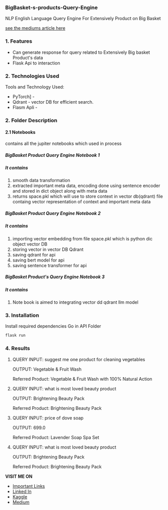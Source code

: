 ### BigBasket-s-products-Query-Engine
NLP English Language Query Engine For Extensively Product on Big Basket

[see the mediums article here](https://medium.com/@smn.acm/bigbasket-products-query-engine-bert-qdrant-718bee72143a)


### 1. Features


- Can generate response for query related to Extensively Big basket Product's data
- Flask Api to interaction


### 2. Technologies Used

Tools and Technology Used:

- PyTorch] - 
- Qdrant - vector DB for efficient search.
- Flasm Apli - 
 

### 2. Folder Description
#### 2.1 **Notebooks** 
contains all the jupiter notebooks which used in process

##### **BigBasket Product Query Engine  Notebook 1**
##### It contains
1. smooth data transformation 
2. extracted important meta data,  encoding done using sentence encoder and stored in dict object along with meta data  
3. returns space.pkl which will use to store context in vector db(qdrant) file containg vector representation of context and important meta data

##### **BigBasket Product Query Engine  Notebook 2**
##### It contains
1. importing vector embedding from file space.pkl which is python dic object vector DB 
2. storing vector in vector DB Qdrant 
3. saving qdrant for api
4. saving bert model for api
5. saving sentence transformer for api

##### **BigBasket Product's Query Engine Notebook 3**
##### It contains
1. Note book is aimed to integrating vector dd qdrant llm model 



### 3. Installation
Install required dependencies 
Go in API Folder
```sh
flask run
```


### 4. Results

1. QUERY INPUT: suggest me one product for cleaning vegetables
   
   OUTPUT: Vegetable & Fruit Wash

   Referred Product: Vegetable & Fruit Wash with 100% Natural Action

2. QUERY INPUT: what is most loved beauty product

   OUTPUT: Brightening Beauty Pack

   Referred Product: Brightening Beauty Pack

3. QUERY INPUT: price of dove soap

   OUTPUT: 699.0

   Referred Product: Lavender Soap Spa Set

4. QUERY INPUT: what is most loved beauty product

   OUTPUT: Brightening Beauty Pack

   Referred Product: Brightening Beauty Pack



**VISIT ME ON** 
-  [Important Links][link_tree]
-  [Linked In][link_linkedin]
-  [Kaggle][link_kaggle]
-  [Medium][link_medium]



[link_ganache_download]: <https://trufflesuite.com/ganache/>
[link_portfolio]:<https://master--sbrajen7.netlify.app/>
[link_tree]:<https://linktr.ee/sbrajen07>
[link_kaggle]: <https://www.kaggle.com/sb0702>
[link_linkedin]:<https://www.linkedin.com/in/sbrajendra/>
[link_medium]:<https://medium.com/@smn.acm>
